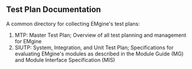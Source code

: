 ## Test Plan Documentation ##

A common directory for collecting EMgine's test plans:

1. MTP: Master Test Plan; Overview of all test planning and management for EMgine
2. SIUTP: System, Integration, and Unit Test Plan; Specifications for evaluating EMgine's modules as described in the Module Guide (MG) and Module Interface Specification (MIS) 

